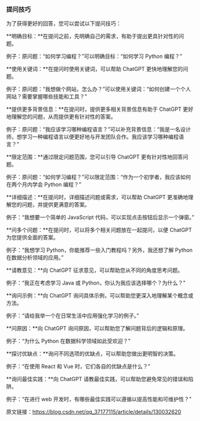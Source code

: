 ### 提问技巧

为了获得更好的回答，您可以尝试以下提问技巧：

**明确目标：**在提问之前，先明确自己的需求，有助于提出更具针对性的问题。

例子：原问题：“如何学习编程？”可以明确目标：“如何学习 Python 编程？”

**使用关键词：**在提问时使用关键词，可以帮助 ChatGPT 更快地理解您的问题。

例子：原问题：“我想做个网站，怎么办？”可以使用关键词：“如何创建一个个人网站？需要掌握哪些技能和工具？”

**提供更多背景信息：**在提问时，提供更多相关背景信息有助于 ChatGPT 更好地理解您的问题，从而提供更有针对性的答案。

例子：原问题：“我应该学习哪种编程语言？”可以补充背景信息：“我是一名设计师，想学习一种编程语言以便更好地与开发团队合作。我应该学习哪种编程语言？”

**限定范围：**通过限定问题范围，您可以引导 ChatGPT 更有针对性地回答问题。

例子：原问题：“如何学习编程？”可以限定范围：“作为一个初学者，我应该如何在两个月内学会 Python 编程？”

**详细描述：**在提问时，详细描述问题或需求，可以帮助 ChatGPT 更准确地理解您的问题，并提供更满意的答案。

例子：“我想要一个简单的 JavaScript 代码，可以实现点击按钮后显示一个弹窗。”

**问多个问题：**在提问时，可以将多个相关问题放在一起提问，以便 ChatGPT 为您提供全面的答案。

例子：“我想学习 Python，你能推荐一些入门教程吗？另外，我还想了解 Python 在数据分析领域的应用。”

**请教意见：**向 ChatGPT 征求意见，可以帮助您从不同的角度思考问题。

例子：“我正在考虑学习 Java 或 Python，你认为我应该选择哪个？为什么？”

**询问示例：**向 ChatGPT 询问具体示例，可以帮助您更深入地理解某个概念或方法。

例子：“请给我举一个在日常生活中应用强化学习的例子。”

**问原因：**向 ChatGPT 询问原因，可以帮助您了解问题背后的逻辑和原理。

例子：“为什么 Python 在数据科学领域如此受欢迎？”

**探讨优缺点：**询问不同选项的优缺点，可以帮助您做出更明智的决策。

例子：“在使用 React 和 Vue 时，它们各自的优缺点是什么？”

**询问最佳实践：**向 ChatGPT 请教最佳实践，可以帮助您避免常见的错误和陷阱。

例子：“在进行 web 开发时，有哪些最佳实践可以遵循以提高性能和可维护性？”

原文链接：https://blog.csdn.net/qq_37177115/article/details/130032620